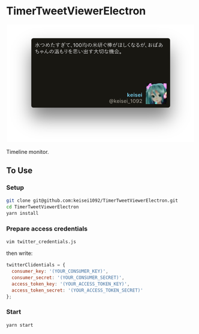 # TimerTweetViewerElectron

<p align="center">
    <img src="./screen_shot.png" width="500" />
</p>

Timeline monitor.

## To Use

### Setup

```bash
git clone git@github.com:keisei1092/TimerTweetViewerElectron.git
cd TimerTweetViewerElectron
yarn install
```

### Prepare access credentials

```bash
vim twitter_credentials.js
```

then write:

```javascript
twitterClidentials = {
  consumer_key: '(YOUR_CONSUMER_KEY)',
  consumer_secret: '(YOUR_CONSUMER_SECRET)',
  access_token_key: '(YOUR_ACCESS_TOKEN_KEY)',
  access_token_secret: '(YOUR_ACCESS_TOKEN_SECRET)'
};
```

### Start

```bash
yarn start
```
